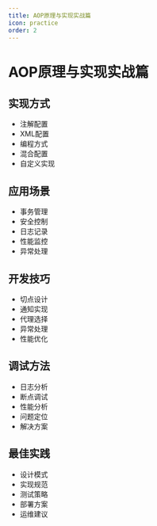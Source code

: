 ```yaml
---
title: AOP原理与实现实战篇
icon: practice
order: 2
---
```


# AOP原理与实现实战篇

## 实现方式
- 注解配置
- XML配置
- 编程方式
- 混合配置
- 自定义实现

## 应用场景
- 事务管理
- 安全控制
- 日志记录
- 性能监控
- 异常处理

## 开发技巧
- 切点设计
- 通知实现
- 代理选择
- 异常处理
- 性能优化

## 调试方法
- 日志分析
- 断点调试
- 性能分析
- 问题定位
- 解决方案

## 最佳实践
- 设计模式
- 实现规范
- 测试策略
- 部署方案
- 运维建议
